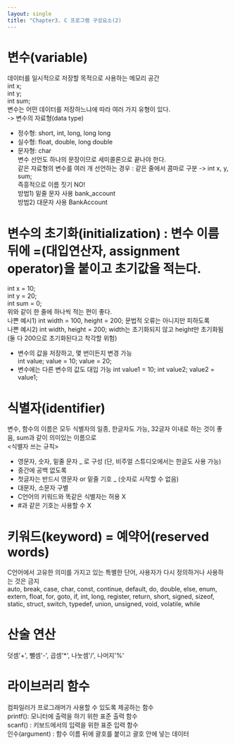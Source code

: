 ```yaml
---
layout: single
title: "Chapter3. C 프로그램 구성요소(2)
---
```


# 변수(variable)

데이터를 일시적으로 저장할 목적으로 사용하는 메모리 공간   
int x;   
int y;   
int sum;   
변수는 어떤 데이터를 저장하느냐에 따라 여러 가지 유형이 있다.   
-> 변수의 자료형(data type)   
* 정수형: short, int, long, long long   
* 실수형: float, double, long double   
* 문자형: char   
변수 선언도 하나의 문장이므로 세미콜론으로 끝나야 한다.   
같은 자료형의 변수를 여러 개 선언하는 경우 : 같은 줄에서 콤마로 구분 -> int x, y, sum;   
즉흥적으로 이름 짓기 NO!   
방법1) 밑줄 문자 사용 bank_account   
방법2) 대문자 사용 BankAccount   

# 변수의 초기화(initialization) : 변수 이름 뒤에 =(대입연산자, assignment operator)을 붙이고 초기값을 적는다.

int x = 10;   
int y = 20;   
int sum = 0;   
위와 같이 한 줄에 하나씩 적는 편이 좋다.   
나쁜 예시1) int width = 100, height = 200; 문법적 오류는 아니지만 피하도록   
나쁜 예시2) int width, height = 200; width는 초기화되지 않고 height만 초기화됨(둘 다 200으로 초기화된다고 착각할 위험)   
* 변수의 값을 저장하고, 몇 번이든지 변경 가능   
int value;
value = 10;
value = 20;
* 변수에는 다른 변수의 값도 대입 가능
int value1 = 10;
int value2;
value2 = value1;

# 식별자(identifier)

변수, 함수의 이름은 모두 식별자의 일종, 한글자도 가능, 32글자 이내로 하는 것이 좋음, sum과 같이 의미있는 이름으로   
<식별자 쓰는 규칙>   
* 영문자, 숫자, 밑줄 문자 _ 로 구성 (단, 비주얼 스튜디오에서는 한글도 사용 가능)   
* 중간에 공백 없도록   
* 첫글자는 반드시 영문자 or 밑줄 기호 _ (숫자로 시작할 수 없음)   
* 대문자, 소문자 구별   
* C언어의 키워드와 똑같은 식별자는 허용 X   
* #과 같은 기호는 사용할 수 X

# 키워드(keyword) = 예약어(reserved words)

C언어에서 고유한 의미를 가지고 있는 특별한 단어, 사용자가 다시 정의하거나 사용하는 것은 금지   
auto, break, case, char, const, continue, default, do, double, else, enum, extern, float, for, goto, if, int, long, register, return, short, signed, sizeof, static, struct, switch, typedef, union, unsigned, void, volatile, while   

# 산술 연산

덧셈'+', 뺄셈'-', 곱셈'*', 나눗셈'/', 나머지'%'   

# 라이브러리 함수

컴파일러가 프로그래머가 사용할 수 있도록 제공하는 함수   
printf(): 모니터에 출력을 하기 위한 표준 출력 함수   
scanf() : 키보드에서의 입력을 위한 표준 입력 함수   
인수(argument) : 함수 이름 뒤에 괄호를 붙이고 괄호 안에 넣는 데이터   


